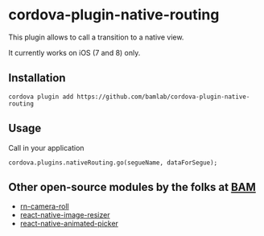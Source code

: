 # cordova-plugin-native-routing

This plugin allows to call a transition to a native view.

It currently works on iOS (7 and 8) only.

## Installation

```
cordova plugin add https://github.com/bamlab/cordova-plugin-native-routing
```

## Usage

Call in your application

```
cordova.plugins.nativeRouting.go(segueName, dataForSegue);
```


## Other open-source modules by the folks at [BAM](http://github.com/bamlab)

 * [rn-camera-roll](https://github.com/bamlab/rn-camera-roll)
 * [react-native-image-resizer](https://github.com/bamlab/react-native-image-resizer)
 * [react-native-animated-picker](https://github.com/bamlab/react-native-animated-picker)
